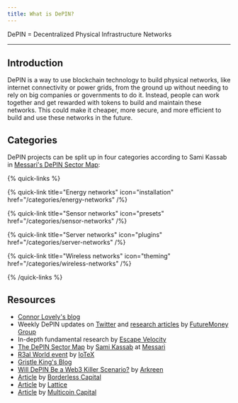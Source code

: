 ```yaml
---
title: What is DePIN?
---
```


DePIN = Decentralized Physical Infrastructure Networks

---

## Introduction

DePIN is a way to use blockchain technology to build physical networks, like internet connectivity or power grids, from the ground up without needing to rely on big companies or governments to do it. Instead, people can work together and get rewarded with tokens to build and maintain these networks. This could make it cheaper, more secure, and more efficient to build and use these networks in the future.

## Categories

DePIN projects can be split up in four categories according to Sami Kassab in [Messari's DePIN Sector Map](https://messari.io/report/the-depin-sector-map):

{% quick-links %}

{% quick-link title="Energy networks" icon="installation" href="/categories/energy-networks" /%}

{% quick-link title="Sensor networks" icon="presets" href="/categories/sensor-networks" /%}

{% quick-link title="Server networks" icon="plugins" href="/categories/server-networks" /%}

{% quick-link title="Wireless networks" icon="theming" href="/categories/wireless-networks" /%}

{% /quick-links %}

## Resources

- [Connor Lovely's blog](https://connorbuildsinpublic.substack.com/)
- Weekly DePIN updates on [Twitter](https://twitter.com/FutureMoneyVC) and [research articles](https://medium.com/@0xfu) by [FutureMoney Group](https://www.fmgroup.xyz/)
- In-depth fundamental research by [Escape Velocity](https://ev3.xyz/)
- [The DePIN Sector Map](https://twitter.com/Old_Samster/status/1616111274986991616) by [Sami Kassab](https://twitter.com/Old_Samster) at [Messari](https://messari.io/research/sami-kassab)
- [R3al World event](https://r3alworld.com/) by [IoTeX](https://iotex.io/)
- [Gristle King's Blog](https://gristleking.com/)
- [Will DePIN Be a Web3 Killer Scenario?](https://medium.com/@arkreen/will-depin-be-a-web3-killer-6262308635d3) by [Arkreen](https://arkreen.com/)
- [Article](https://medium.com/borderless-capital/edgefi-597b9c747a94) by [Borderless Capital](https://www.borderlesscapital.io/)
- [Article](https://medium.com/@mikezajko_16091/token-incentivized-physical-infrastructure-networks-3548b3182d82) by [Lattice](https://lattice.fund/)
- [Article](https://multicoin.capital/2022/04/05/proof-of-physical-work/) by [Multicoin Capital](https://multicoin.capital/)
